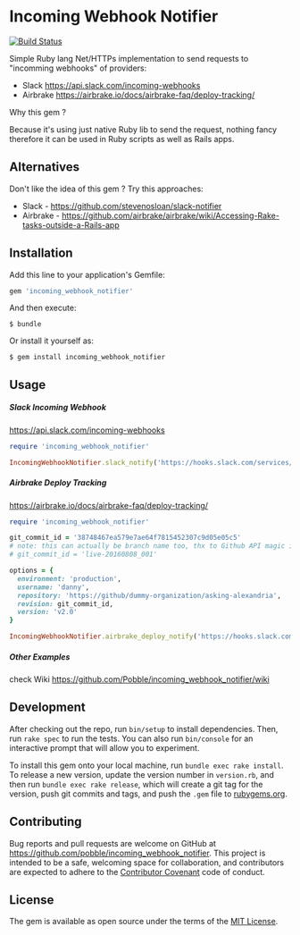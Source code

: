 # Incoming Webhook Notifier

[![Build Status](https://travis-ci.org/Pobble/incoming_webhook_notifier.svg?branch=master)](https://travis-ci.org/Pobble/incoming_webhook_notifier)

Simple Ruby lang Net/HTTPs implementation to send requests to "incomming webhooks" of providers:

* Slack https://api.slack.com/incoming-webhooks
* Airbrake https://airbrake.io/docs/airbrake-faq/deploy-tracking/

Why this gem ?

Because it's using just native Ruby lib to send the request, nothing
fancy therefore it can be used in Ruby scripts as well as Rails apps.

## Alternatives 

Don't like the idea of this gem ? Try this approaches:

* Slack - https://github.com/stevenosloan/slack-notifier
* Airbrake - https://github.com/airbrake/airbrake/wiki/Accessing-Rake-tasks-outside-a-Rails-app

## Installation

Add this line to your application's Gemfile:

```ruby
gem 'incoming_webhook_notifier'
```

And then execute:

    $ bundle

Or install it yourself as:

    $ gem install incoming_webhook_notifier

## Usage

##### Slack Incoming Webhook

https://api.slack.com/incoming-webhooks

```ruby
require 'incoming_webhook_notifier'

IncomingWebhookNotifier.slack_notify('https://hooks.slack.com/services/T00000000/B00000000/XXXXXXXXXXXXXXXXXXXXXXXX', text: "Woo Hoo! Deployment was done")
```

##### Airbrake Deploy Tracking

https://airbrake.io/docs/airbrake-faq/deploy-tracking/

```ruby
require 'incoming_webhook_notifier'

git_commit_id = '38748467ea579e7ae64f7815452307c9d05e05c5'
# note: this can actually be branch name too, thx to Github API magic it works:
# git_commit_id = 'live-20160808_001'

options = {
  environment: 'production',
  username: 'danny',
  repository: 'https://github/dummy-organization/asking-alexandria',
  revision: git_commit_id,
  version: 'v2.0'
}

IncomingWebhookNotifier.airbrake_deploy_notify('https://hooks.slack.com/services/T00000000/B00000000/XXXXXXXXXXXXXXXXXXXXXXXX', options)
```

##### Other Examples

check Wiki https://github.com/Pobble/incoming_webhook_notifier/wiki

## Development

After checking out the repo, run `bin/setup` to install dependencies. Then, run `rake spec` to run the tests. You can also run `bin/console` for an interactive prompt that will allow you to experiment.

To install this gem onto your local machine, run `bundle exec rake install`. To release a new version, update the version number in `version.rb`, and then run `bundle exec rake release`, which will create a git tag for the version, push git commits and tags, and push the `.gem` file to [rubygems.org](https://rubygems.org).

## Contributing

Bug reports and pull requests are welcome on GitHub at https://github.com/pobble/incoming_webhook_notifier. This project is intended to be a safe, welcoming space for collaboration, and contributors are expected to adhere to the [Contributor Covenant](http://contributor-covenant.org) code of conduct.


## License

The gem is available as open source under the terms of the [MIT License](http://opensource.org/licenses/MIT).

